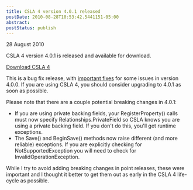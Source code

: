 ```yaml
---
title: CSLA 4 version 4.0.1 released
postDate: 2010-08-28T10:53:42.5441151-05:00
abstract: 
postStatus: publish
---
```

28 August 2010

CSLA 4 version 4.0.1 is released and available for download.

[Download CSLA 4](http://www.lhotka.net/cslanet/download.aspx)

This is a bug fix release, with [important fixes](http://www.lhotka.net/Article.aspx?id=ef41332f-16a2-441e-81d3-260403a196bf) for some issues in version 4.0.0. If you are using CSLA 4, you should consider upgrading to 4.0.1 as soon as possible.

Please note that there are a couple potential breaking changes in 4.0.1:

- If you are using private backing fields, your RegisterProperty() calls must now specify Relationships.PrivateField so CSLA knows you are using a private backing field. If you don't do this, you'll get runtime exceptions.
- The Save() and BeginSave() methods now raise different (and more reliable) exceptions. If you are explicitly checking for NotSupportedException you will need to check for InvalidOperationException.


While I try to avoid adding breaking changes in point releases, these were important and I thought it better to get them out as early in the CSLA 4 life-cycle as possible.
